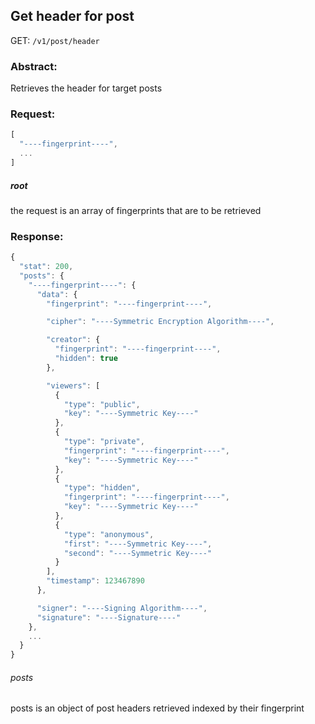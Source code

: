 ## Get header for post
GET: `/v1/post/header`

### Abstract:
Retrieves the header for target posts

### Request:
```javascript
[
  "----fingerprint----",
  ...
]
```
##### root
the request is an array of fingerprints that are to be retrieved

### Response:
```javascript
{
  "stat": 200,
  "posts": {
    "----fingerprint----": {
      "data": {
        "fingerprint": "----fingerprint----",

        "cipher": "----Symmetric Encryption Algorithm----",

        "creator": {
          "fingerprint": "----fingerprint----",
          "hidden": true
        },

        "viewers": [
          {
            "type": "public",
            "key": "----Symmetric Key----"
          },
          {
            "type": "private",
            "fingerprint": "----fingerprint----",
            "key": "----Symmetric Key----"
          },
          {
            "type": "hidden",
            "fingerprint": "----fingerprint----",
            "key": "----Symmetric Key----"
          },
          {
            "type": "anonymous",
            "first": "----Symmetric Key----",
            "second": "----Symmetric Key----"
          }
        ],
        "timestamp": 123467890
      },

      "signer": "----Signing Algorithm----",
      "signature": "----Signature----"
    },
    ...
  }
}
```
###### posts
posts is an object of post headers retrieved indexed by their fingerprint
